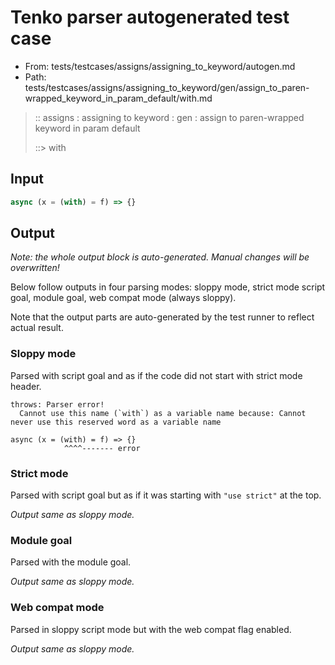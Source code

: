 # Tenko parser autogenerated test case

- From: tests/testcases/assigns/assigning_to_keyword/autogen.md
- Path: tests/testcases/assigns/assigning_to_keyword/gen/assign_to_paren-wrapped_keyword_in_param_default/with.md

> :: assigns : assigning to keyword : gen : assign to paren-wrapped keyword in param default
>
> ::> with

## Input


`````js
async (x = (with) = f) => {}
`````

## Output

_Note: the whole output block is auto-generated. Manual changes will be overwritten!_

Below follow outputs in four parsing modes: sloppy mode, strict mode script goal, module goal, web compat mode (always sloppy).

Note that the output parts are auto-generated by the test runner to reflect actual result.

### Sloppy mode

Parsed with script goal and as if the code did not start with strict mode header.

`````
throws: Parser error!
  Cannot use this name (`with`) as a variable name because: Cannot never use this reserved word as a variable name

async (x = (with) = f) => {}
            ^^^^------- error
`````

### Strict mode

Parsed with script goal but as if it was starting with `"use strict"` at the top.

_Output same as sloppy mode._

### Module goal

Parsed with the module goal.

_Output same as sloppy mode._

### Web compat mode

Parsed in sloppy script mode but with the web compat flag enabled.

_Output same as sloppy mode._
